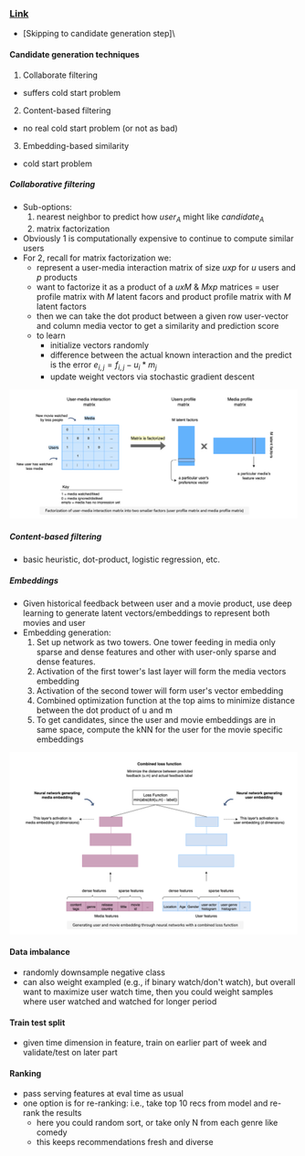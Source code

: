 ### [Link](https://www.educative.io/courses/grokking-the-machine-learning-interview/YQZR9pOMXJ9)

* \[Skipping to candidate generation step]\

#### Candidate generation techniques
1. Collaborate filtering
  * suffers cold start problem
2. Content-based filtering
  * no real cold start problem (or not as bad) 
3. Embedding-based similarity
  * cold start problem

##### Collaborative filtering
* Sub-options:
  1. nearest neighbor to predict how $user_{A}$ might like $candidate_{A}$
  2. matrix factorization
* Obviously 1 is computationally expensive to continue to compute similar users
* For 2, recall for matrix factorization we:
  * represent a user-media interaction matrix of size $uxp$ for $u$ users and $p$ products
  * want to factorize it as a product of a $uxM$ & $Mxp$ matrices = user profile matrix with $M$ latent facors and product profile matrix with $M$ latent factors
  * then we can take the dot product between a given row user-vector and column media vector to get a similarity and prediction score
  * to learn
    * initialize vectors randomly
    * difference between the actual known interaction and the predict is the error $e_{i,j} = f_{i,j} - u_{i}*m_{j}$
    * update weight vectors via stochastic gradient descent

<img src="diagrams/matrix_factorization.png" alt="drawing" width="700"/>

##### Content-based filtering
* basic heuristic, dot-product, logistic regression, etc.

##### Embeddings
* Given historical feedback between user and a movie product, use deep learning to generate latent vectors/embeddings to represent both movies and user
* Embedding generation:
  1. Set up network as two towers. One tower feeding in media only sparse and dense features and other with user-only sparse and dense features.
  2. Activation of the first tower's last layer will form the media vectors embedding
  3. Activation of the second tower will form user's vector embedding
  4. Combined optimization function at the top aims to minimize distance between the dot product of u and m
  5. To get candidates, since the user and movie embeddings are in same space, compute the kNN for the user for the movie specific embeddings

<img src="diagrams/user_movie_embedding.png" alt="drawing" width="700"/>  

#### Data imbalance
* randomly downsample negative class
* can also weight exampled (e.g., if binary watch/don't watch), but overall want to maximize user watch time, then you could weight samples where user watched and watched for longer period

#### Train test split
* given time dimension in feature, train on earlier part of week and validate/test on later part

#### Ranking
* pass serving features at eval time as usual
* one option is for re-ranking: i.e., take top 10 recs from model and re-rank the results
  * here you could random sort, or take only N from each genre like comedy
  * this keeps recommendations fresh and diverse
